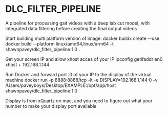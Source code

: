 # DLC_FILTER_PIPELINE
A pipeline for processing gait videos with a deep lab cut model, with integrated data filtering before creating the final output videos

Start building multi platform version of image:
docker buildx create --use
docker build --platform linux/amd64,linux/arm64 -t shawnpavey/dlc_filter_pipeline:1.0 .
                   
Get your screen IP and allow xhost acces of your IP
ipconfig getifaddr en0
xhost + 192.168.1.144

Run Docker and forward port :0 of your IP to the display of the virtual machine
docker run -p 8888:8888/tcp -it -e DISPLAY=192.168.1.144:0 -v /Users/paveyboys/Desktop/EXAMPLE:/opt/app/host shawnpavey/dlc_filter_pipeline:1.0

Display is from xQuartz on mac, and you need to figure out what your number to make your display port available